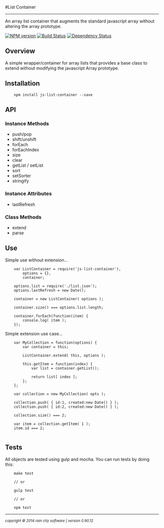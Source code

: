 #List Container
- - - 

An array list container that augments the standard javascript array without altering the array prototype.

[![NPM version](https://badge.fury.io/js/js-list-container.svg)](http://badge.fury.io/js/js-list-container) [![Build Status](https://travis-ci.org/darrylwest/js-list-container.svg?branch=master)](https://travis-ci.org/darrylwest/js-list-container) [![Dependency Status](https://david-dm.org/darrylwest/js-list-container.svg)](https://david-dm.org/darrylwest/js-list-container)

## Overview

A simple wrapper/container for array lists that provides a base class to extend without modifying the javascript Array prototype.

## Installation

~~~
	npm install js-list-container --save
~~~

## API

### Instance Methods
* push/pop
* shift/unshift
* forEach
* forEachIndex
* size
* clear
* getList / setList
* sort
* setSorter
* stringify

### Instance Attributes

* lastRefresh

### Class Methods

* extend
* parse

## Use

Simple use without extension...

~~~
	var ListContainer = require('js-list-container'),
		options = {},
		container;
		
	options.list = require('./list.json');
	options.lastRefresh = new Date();
	
	container = new ListContainer( options );
	
	container.size() === options.list.length;
	
	container.forEach(function(item) {
		console.log( item );
	});
~~~

Simple extension use case...

~~~
	var MyCollection = function(options) {
		var container = this;
		
		ListContainer.extend( this, options );
		
		this.getItem = function(index) {
			var list = container.getList();
			
			return list[ index ];
		};
	};

	var collection = new MyCollection( opts );
	
	collection.push( { id:1, created:new Date() } );
	collection.push( { id:2, created:new Date() } );
	
	collection.size() === 2;
	
	var item = collection.getItem( 1 );
	item.id === 2;
	
~~~


## Tests

All objects are tested using gulp and mocha.  You can run tests by doing this:

~~~
	make test

    // or

    gulp test

    // or

    npm test
~~~

- - -
<p><small><em>copyright © 2014 rain city software | version 0.90.12</em></small></p>
